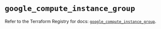# `google_compute_instance_group`

Refer to the Terraform Registry for docs: [`google_compute_instance_group`](https://registry.terraform.io/providers/hashicorp/google/6.21.0/docs/resources/compute_instance_group).
